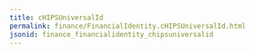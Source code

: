 ```yaml
---
title: cHIPSUniversalId
permalink: finance/FinancialIdentity.cHIPSUniversalId.html
jsonid: finance_financialidentity_chipsuniversalid
---
```

